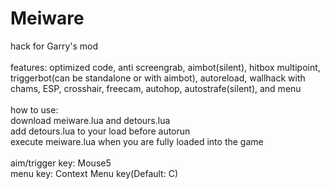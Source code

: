 # Meiware
hack for Garry's mod<br/><br/>
features: optimized code, anti screengrab, aimbot(silent), hitbox multipoint, triggerbot(can be standalone or with aimbot), autoreload, wallhack with chams, ESP, crosshair, freecam, autohop, autostrafe(silent), and menu<br/><br/>
how to use:<br/>
download meiware.lua and detours.lua<br/>
add detours.lua to your load before autorun<br/>
execute meiware.lua when you are fully loaded into the game<br/><br/>
aim/trigger key: Mouse5<br/>
menu key: Context Menu key(Default: C)<br/><br/>
